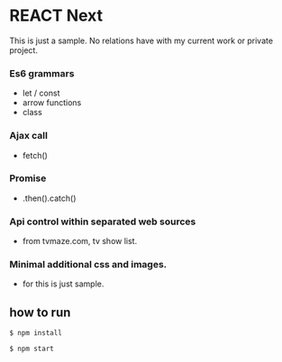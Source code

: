 # REACT Next

This is just a sample. No relations have with my current work or private project.

### Es6 grammars

* let / const
* arrow functions
* class

### Ajax call

* fetch()

### Promise

* .then().catch()

### Api control within separated web sources

* from tvmaze.com, tv show list.

### Minimal additional css and images.

* for this is just sample.

## how to run

    $ npm install

    $ npm start
